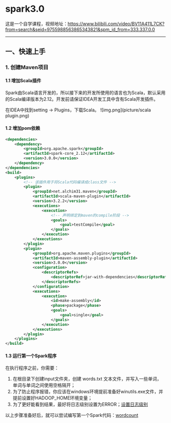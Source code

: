 # spark3.0
这是一个自学课程，视频地址：https://www.bilibili.com/video/BV11A411L7CK?from=search&seid=9755988563865343821&spm_id_from=333.337.0.0
<hr>

## 一、快速上手
### 1. 创建Maven项目
#### 1.1 增加Scala插件
Spark由Scala语言开发的，所以接下来的开发所使用的语言也为Scala，默认采用的Scala编译版本为2.12。开发前请保证IDEA开发工具中含有Scala开发插件。

在IDEA中找到setting -> Plugins，下载Scala。
![img.png](picture/scala plugin.png)

#### 1.2 增加pom依赖
```xml
<dependencies>
    <dependency>
        <groupId>org.apache.spark</groupId>
        <artifactId>spark-core_2.12</artifactId>
        <version>3.0.0</version>
    </dependency>
</dependencies>
<build>
    <plugins>
        <!-- 该插件用于将Scala代码编译成class文件 -->
        <plugin>
            <groupId>net.alchim31.maven</groupId>
            <artifactId>scala-maven-plugin</artifactId>
            <version>3.2.2</version>
            <executions>
                <execution>
                    <!-- 声明绑定到maven的compile阶段 -->
                    <goals>
                        <goal>testCompile</goal>
                    </goals>
                </execution>
            </executions>
        </plugin>
        <plugin>
            <groupId>org.apache.maven.plugins</groupId>
            <artifactId>maven-assembly-plugin</artifactId>
            <version>3.0.0</version>
            <configuration>
                <descriptorRefs>
                    <descriptorRef>jar-with-dependencies</descriptorRef>
                </descriptorRefs>
            </configuration>
            <executions>
                <execution>
                    <id>make-assembly</id>
                    <phase>package</phase>
                    <goals>
                        <goal>single</goal>
                    </goals>
                </execution>
            </executions>
        </plugin>
    </plugins>
</build>
```

#### 1.3 运行第一个Spark程序
在执行程序之前，你需要：
1. 在根目录下创建input文件夹，创建 words.txt 文本文件，并写入一些单词，单词与单词之间使用空格隔开；
2. 为了防止程序报错，你应该在windows环境提前准备好winutils.exe文件，并提前设置好HADOOP_HOME环境变量；
3. 为了更好能看到结果，最好将日志级别设置为ERROR；[设置日志级别](https://github.com/Erosennines/spark3.0/blob/master/src/main/resources/log4j.properties)

以上步骤准备好后，就可以尝试编写第一个Spark代码：[wordcount](https://github.com/Erosennines/spark3.0/blob/master/src/main/java/com/spark/day01/Day01_01_WordCount.scala)

